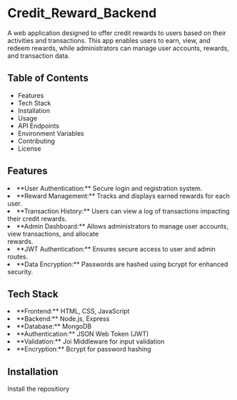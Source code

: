 # Credit_Reward_Backend
A web application designed to offer credit rewards to users based on their activities and transactions. This app enables users to earn, view, and redeem rewards, while administrators can manage user accounts, rewards, and transaction data.


## Table of Contents
<ul>
    <li>Features</li>
    <li>Tech Stack</li>
    <li>Installation</li>
    <li>Usage</li>
    <li>API Endpoints</li>
    <li>Environment Variables</li>
    <li>Contributing</li>
    <li>License</li>
</ul>


## Features
<li>**User Authentication:** Secure login and registration system.</li>
<li>**Reward Management:** Tracks and displays earned rewards for each user.</li>
<li>**Transaction History:** Users can view a log of transactions impacting their credit rewards.</li>
<li>**Admin Dashboard:** Allows administrators to manage user accounts, view transactions, and allocate </li>rewards.
<li>**JWT Authentication:** Ensures secure access to user and admin routes.</li>
<li>**Data Encryption:** Passwords are hashed using bcrypt for enhanced security.</li>

## Tech Stack
<li>**Frontend:** HTML, CSS, JavaScript</li>
<li>**Backend:** Node.js, Express</li>
<li>**Database:** MongoDB</li>
<li>**Authentication:** JSON Web Token (JWT)</li>
<li>**Validation:** Joi Middleware for input validation</li>
<li>**Encryption:** Bcrypt for password hashing</li>

## Installation

Install the repositiory
